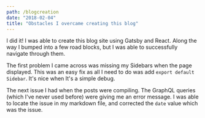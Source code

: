 ```yaml
---
path: /blogcreation
date: "2018-02-04"
title: "Obstacles I overcame creating this blog"
---
```


I did it!  I was able to create this blog site using Gatsby and React.  Along the way I bumped into a few road blocks, but I was able to successfully navigate through them.

The first problem I came across was missing my Sidebars when the page displayed.  This was an easy fix as all I need to do was add `export default Sidebar`.  It's nice when It's a simple debug.

The next issue I had when the posts were compiling.  The GraphQL queries (which I've never used before) were giving me an error message.  I was able to locate the issue in my markdown file, and corrected the `date` value which was the issue.


